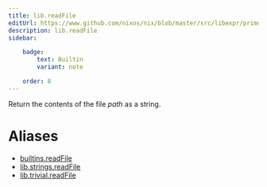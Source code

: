 ```yaml
---
title: lib.readFile
editUrl: https://www.github.com/nixos/nix/blob/master/src/libexpr/primops.cc
description: lib.readFile
sidebar:

    badge:
        text: Builtin
        variant: note

    order: 8
---
```


Return the contents of the file *path* as a string.


# Aliases

- [builtins.readFile](/nix-doc-comments/reference/builtins/builtins-readfile)
- [lib.strings.readFile](/nix-doc-comments/reference/lib/strings/lib-strings-readfile)
- [lib.trivial.readFile](/nix-doc-comments/reference/lib/trivial/lib-trivial-readfile)


